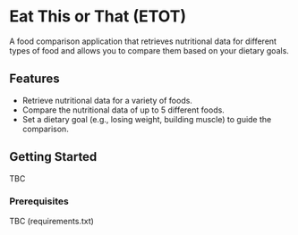 # Eat This or That (ETOT)

A food comparison application that retrieves nutritional data for different types of food and allows you to compare them based on your dietary goals.

## Features

- Retrieve nutritional data for a variety of foods.
- Compare the nutritional data of up to 5 different foods.
- Set a dietary goal (e.g., losing weight, building muscle) to guide the comparison.

## Getting Started

TBC

### Prerequisites

TBC (requirements.txt)
